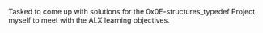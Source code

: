 Tasked to come up with solutions for the 0x0E-structures_typedef Project myself to meet with the ALX learning objectives.
